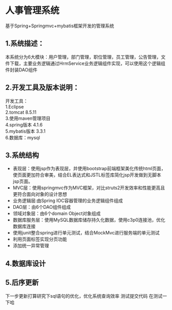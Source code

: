 # 人事管理系统
基于Spring+Springmvc+mybatis框架开发的管理系统
## 1.系统描述：
本系统分为6大模块：用户管理，部门管理，职位管理，员工管理，公告管理，文件下载，主要业务逻辑通过HrmService业务逻辑组件实现，可以使用这个逻辑组件封装DAO组件
## 2.开发工具及版本说明：
开发工具：<br/> 1.Eclipse<br/> 2.tomcat 8.5.11<br/> 3.使用maven管理项目<br/> 4.spring版本 4.1.6<br/> 5.mybatis版本 3.3.1<br/> 6.数据库：mysql
## 3.系统结构
* 表现层：使用jsp作为表现层，并使用bootstrap前端框架美化传统html页面，使页面更加符合审美，结合EL表达式和JSTL标签库简化jsp开发做到无脚本jsp页面。<br/>
* MVC层：使用springmvc作为MVC框架，对比struts2开发效率和性能更高且更符合面向对象的设计思想<br/>
* 业务逻辑层:由Spring IOC容器管理的业务逻辑组件组成<br/>
* DAO层：由6个DAO组件组成<br/>
* 领域对象层：由6个domain Object对象组成<br/>
* 数据库服务层：使用MySQL数据库储存持久化数据，使用c3p0连接池，优化数据库连接<br/>
* 使用junit整合spring进行单元测试，结合MockMvc进行服务端的单元测试<br/>
* 利用页面标签实现分页功能
* 添加统一异常管理
## 4.数据库设计

## 5.后序更新
下一步更新打算研究下sql语句的优化，优化系统查询效率
测试提交代码
在测试一下哈
